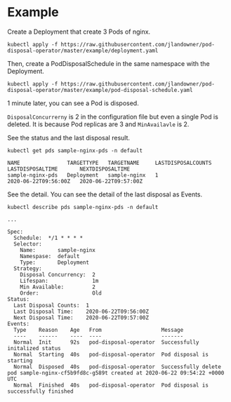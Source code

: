 # Example

Create a Deployment that create 3 Pods of nginx.

```shell
kubectl apply -f https://raw.githubusercontent.com/jlandowner/pod-disposal-operator/master/example/deployment.yaml
```

Then, create a PodDisposalSchedule in the same namespace with the Deployment.

```shell
kubectl apply -f https://raw.githubusercontent.com/jlandowner/pod-disposal-operator/master/example/pod-disposal-schedule.yaml
```

1 minute later, you can see a Pod is disposed.

`DisposalConcurrerny` is 2 in the configuration file but even a single Pod is deleted.
It is because Pod replicas are 3 and `MinAvailavle` is 2.

See the status and the last disposal result.

```shell
kubectl get pds sample-nginx-pds -n default
```

```
NAME               TARGETTYPE   TARGETNAME     LASTDISPOSALCOUNTS   LASTDISPOSALTIME       NEXTDISPOSALTIME
sample-nginx-pds   Deployment   sample-nginx   1                    2020-06-22T09:56:00Z   2020-06-22T09:57:00Z
```

See the detail. You can see the detail of the last disposal as Events.

```shell
kubectl describe pds sample-nginx-pds -n default
```

```
...

Spec:
  Schedule:  */1 * * * *
  Selector:
    Name:       sample-nginx
    Namespase:  default
    Type:       Deployment
  Strategy:
    Disposal Concurrency:  2
    Lifespan:              1m
    Min Available:         2
    Order:                 Old
Status:
  Last Disposal Counts:  1
  Last Disposal Time:    2020-06-22T09:56:00Z
  Next Disposal Time:    2020-06-22T09:57:00Z
Events:
  Type    Reason    Age   From                   Message
  ----    ------    ----  ----                   -------
  Normal  Init      92s   pod-disposal-operator  Successfully initalized status
  Normal  Starting  40s   pod-disposal-operator  Pod disposal is starting
  Normal  Disposed  40s   pod-disposal-operator  Successfully delete pod sample-nginx-cf5b9fd8c-g589t created at 2020-06-22 09:54:22 +0000 UTC
  Normal  Finished  40s   pod-disposal-operator  Pod disposal is successfully finished

```